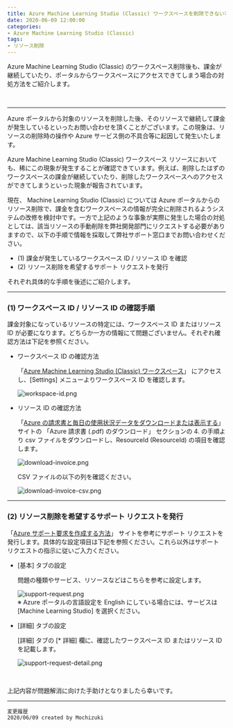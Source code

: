 ```yaml
---
title: Azure Machine Learning Studio (Classic) ワークスペースを削除できない事象について
date: 2020-06-09 12:00:00
categories:
- Azure Machine Learning Studio (Classic)
tags:
- リソース削除
---
```

Azure Machine Learning Studio (Classic) のワークスペース削除後も、課金が継続していたり、ポータルからワークスペースにアクセスできてしまう場合の対処方法をご紹介します。  
<!-- more -->
<br>

***
Azure ポータルから対象のリソースを削除した後、そのリソースで継続して課金が発生しているといったお問い合わせを頂くことがございます。この現象は、リソースの削除時の操作や Azure サービス側の不具合等に起因して発生いたします。  

Azure Machine Learning Studio (Classic) ワークスペース リソースにおいても、稀にこの現象が発生することが確認できています。例えば、削除したはずのワークスペースの課金が継続していたり、削除したワークスペースへのアクセスができてしまうといった現象が報告されています。  

現在、 Machine Learning Studio (Classic) については Azure ポータルからのリソース削除で、課金を含むワークスペースの情報が完全に削除されるようシステムの改修を検討中です。一方で上記のような事象が実際に発生した場合の対処としては、該当リソースの手動削除を弊社開発部門にリクエストする必要がありますので、以下の手順で情報を採取して弊社サポート窓口までお問い合わせください。

- (1) 課金が発生しているワークスペース ID / リソース ID を確認  
- (2) リソース削除を希望するサポート リクエストを発行

それぞれ具体的な手順を後述にご紹介します。  
***
<div style="text-align: left;">

### (1) ワークスペース ID / リソース ID の確認手順

課金対象になっているリソースの特定には、ワークスペース ID またはリソース ID が必要になります。どちらか一方の情報にて問題ございません。それぞれ確認方法は下記を参照ください。

- ワークスペース ID の確認方法

   「[Azure Machine Learning Studio (Classic) ワークスペース](https://studio.azureml.net/Home)」 にアクセスし、[Settings] メニューよりワークスペース ID を確認します。  

   ![workspace-id.png](https://jpmlblog.github.io/images/AMLSC-cannot-delete/workspace-id.png)  

- リソース ID の確認方法

   「[Azure の請求書と毎日の使用状況データをダウンロードまたは表示する](https://docs.microsoft.com/ja-jp/azure/cost-management-billing/manage/download-azure-invoice-daily-usage-date)」 サイトの 「Azure 請求書 (.pdf) のダウンロード」 セクションの 4. の手順より csv ファイルをダウンロードし、ResourceId (ResourceId) の項目を確認します。  

   ![download-invoice.png](https://jpmlblog.github.io/images/AMLSC-cannot-delete/download-invoice.png)  

   CSV ファイルの以下の列を確認ください。  

   ![download-invoice-csv.png](https://jpmlblog.github.io/images/AMLSC-cannot-delete/download-invoice-csv.png)  

***

### (2) リソース削除を希望するサポート リクエストを発行

「[Azure サポート要求を作成する方法](https://docs.microsoft.com/ja-jp/azure/azure-portal/supportability/how-to-create-azure-support-request)」 サイトを参考にサポート リクエストを発行します。具体的な設定項目は下記を参照ください。これら以外はサポート リクエストの指示に従いご入力ください。

- [基本] タブの設定

   問題の種類やサービス、リソースなどはこちらを参考に設定します。  

   ![support-request.png](https://jpmlblog.github.io/images/AMLSC-cannot-delete/support-request.png)  
   ※ Azure ポータルの言語設定を English にしている場合には、サービスは [Machine Learning Studio] を選択ください。

- [詳細] タブの設定

   [詳細] タブの [* 詳細] 欄に、確認したワークスペース ID またはリソース ID を記載します。  

   ![support-request-detail.png](https://jpmlblog.github.io/images/AMLSC-cannot-delete/support-request-detail.png)  
<br>

</div>

上記内容が問題解消に向けた手助けとなりましたら幸いです。  

***
`変更履歴`  
`2020/06/09 created by Mochizuki` 